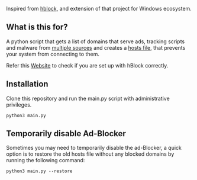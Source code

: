 Inspired from [hblock](https://github.com/hectorm/hblock), and extension of that project for Windows ecosystem.

## What is this for?

A python script that gets a list of domains that serve ads, tracking scripts and malware from [multiple sources](./SOURCES.md) and creates a [hosts file](https://en.wikipedia.org/wiki/Hosts_(file)), that prevents your system from connecting to them.

Refer this [Website](https://hblock.molinero.dev/) to check if you are set up with hBlock correctly.

## Installation

Clone this repository and run the main.py script with administrative privileges.
```
python3 main.py
```

## Temporarily disable Ad-Blocker

Sometimes you may need to temporarily disable the ad-Blocker, a quick option is to restore the old hosts file without any blocked domains by running the following
command:

```
python3 main.py --restore
```
